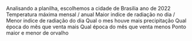 Analisando a planilha, escolhemos a cidade de Brasilia ano de 2022
Temperatura máxima mensal / anual
Maior indice de radiação no dia / Menor indice de radiação do dia
Qual o mes houve mais precipitação
Qual época do mês que venta mais
Qual época do mês que venta menos
Ponto maior e menor de orvalho
